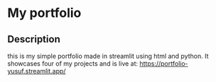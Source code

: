 # My portfolio
## Description

this is my simple portfolio made in streamlit using html and python. It showcases four of my projects and is live at: https://portfolio-yusuf.streamlit.app/
